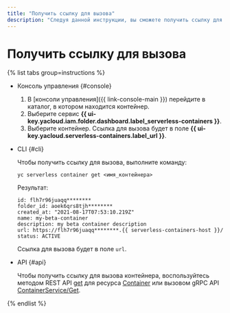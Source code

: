 ```yaml
---
title: "Получить ссылку для вызова"
description: "Следуя данной инструкции, вы сможете получить ссылку для вызова."
---
```


# Получить ссылку для вызова

{% list tabs group=instructions %}

- Консоль управления {#console}

	1. В [консоли управления]({{ link-console-main }}) перейдите в каталог, в котором находится контейнер.
	1. Выберите сервис **{{ ui-key.yacloud.iam.folder.dashboard.label_serverless-containers }}**.
	1. Выберите контейнер. Ссылка для вызова будет в поле **{{ ui-key.yacloud.serverless-containers.label_url }}**.

- CLI {#cli}

	Чтобы получить ссылку для вызова, выполните команду:

	```
	yc serverless container get <имя_контейнера>
	```

	Результат:

	```
	id: flh7r96juaqq********
	folder_id: aoek6qrs8tjh********
	created_at: "2021-08-17T07:53:10.219Z"
	name: my-beta-container
	description: my beta container description
	url: https://flh7r96juaqq********.{{ serverless-containers-host }}/
	status: ACTIVE
	```

	Ссылка для вызова будет в поле `url`.

- API {#api}

  Чтобы получить ссылку для вызова контейнера, воспользуйтесь методом REST API [get](../containers/api-ref/Container/get.md) для ресурса [Container](../containers/api-ref/Container/index.md) или вызовом gRPC API [ContainerService/Get](../containers/api-ref/grpc/container_service.md#Get).

{% endlist %}